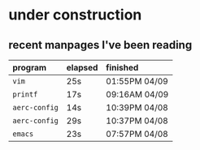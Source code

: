 # under construction

## recent manpages I've been reading

| program | elapsed | finished |
| :---    | :---    | :---     |
| `vim` | 25s | 01:55PM 04/09 |
| `printf` | 17s | 09:16AM 04/09 |
| `aerc-config` | 14s | 10:39PM 04/08 |
| `aerc-config` | 29s | 10:37PM 04/08 |
| `emacs` | 23s | 07:57PM 04/08 |